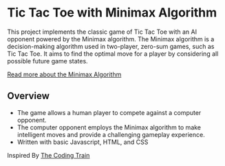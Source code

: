 # Tic Tac Toe with Minimax Algorithm

This project implements the classic game of Tic Tac Toe with an AI opponent powered by the Minimax algorithm. The Minimax algorithm is a decision-making algorithm used in two-player, zero-sum games, such as Tic Tac Toe. It aims to find the optimal move for a player by considering all possible future game states.

[Read more about the Minimax Algorithm](https://en.wikipedia.org/wiki/Minimax)

## Overview

- The game allows a human player to compete against a computer opponent.
- The computer opponent employs the Minimax algorithm to make intelligent moves and provide a challenging gameplay experience.
- Written with basic Javascript, HTML, and CSS

Inspired By [The Coding Train](https://www.youtube.com/@TheCodingTrain)
